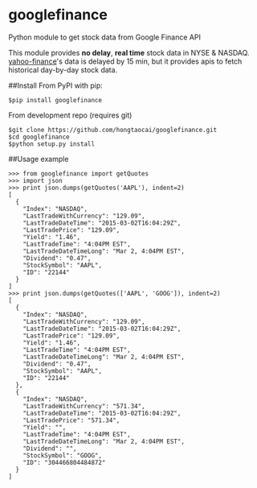 # googlefinance
Python module to get stock data from Google Finance API

This module provides **no delay**, **real time** stock data in NYSE & NASDAQ.  [yahoo-finance](https://github.com/lukaszbanasiak/yahoo-finance)'s data is delayed by 15 min, but it provides apis to fetch historical day-by-day stock data.

##Install
From PyPI with pip:
	
	$pip install googlefinance

From development repo (requires git)

	$git clone https://github.com/hongtaocai/googlefinance.git
	$cd googlefinance
	$python setup.py install

##Usage example

	>>> from googlefinance import getQuotes
	>>> import json
	>>> print json.dumps(getQuotes('AAPL'), indent=2)
	[
	  {
    	"Index": "NASDAQ", 
 	    "LastTradeWithCurrency": "129.09", 
        "LastTradeDateTime": "2015-03-02T16:04:29Z", 
        "LastTradePrice": "129.09", 
        "Yield": "1.46", 
        "LastTradeTime": "4:04PM EST", 
        "LastTradeDateTimeLong": "Mar 2, 4:04PM EST", 
        "Dividend": "0.47", 
        "StockSymbol": "AAPL", 
        "ID": "22144"
      }
    ]
    >>> print json.dumps(getQuotes(['AAPL', 'GOOG']), indent=2)
    [
      {
        "Index": "NASDAQ", 
        "LastTradeWithCurrency": "129.09", 
        "LastTradeDateTime": "2015-03-02T16:04:29Z", 
        "LastTradePrice": "129.09", 
        "Yield": "1.46", 
        "LastTradeTime": "4:04PM EST", 
        "LastTradeDateTimeLong": "Mar 2, 4:04PM EST", 
        "Dividend": "0.47", 
        "StockSymbol": "AAPL", 
        "ID": "22144"
      }, 
      {
        "Index": "NASDAQ", 
        "LastTradeWithCurrency": "571.34", 
        "LastTradeDateTime": "2015-03-02T16:04:29Z", 
        "LastTradePrice": "571.34", 
        "Yield": "", 
        "LastTradeTime": "4:04PM EST", 
        "LastTradeDateTimeLong": "Mar 2, 4:04PM EST", 
        "Dividend": "", 
        "StockSymbol": "GOOG", 
        "ID": "304466804484872"
      }
    ]
